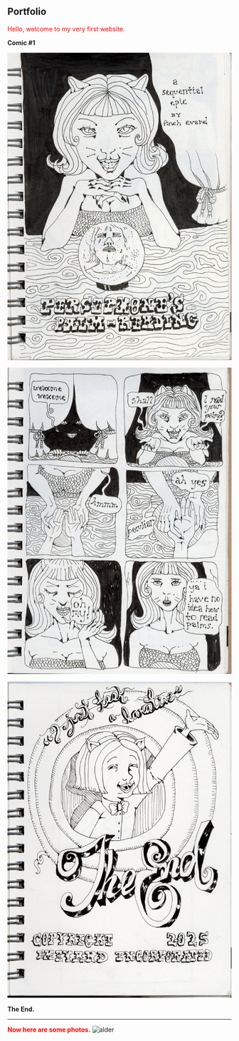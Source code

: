 Portfolio
---
<span style="color:red">Hello, welcome to my very first website. </span>

**Comic #1**

![alt text](pamlcover.png)

![alt text](palm.png)

![alt text](theend.png)


**The End.**

---

<span style="color:red">**Now here are some photos.**</span>
![alder](https://github.com/user-attachments/assets/7e8abd60-de85-485c-8b77-046c14296e4c)
